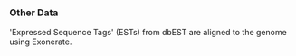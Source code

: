 ### Other Data

\'Expressed Sequence Tags\' (ESTs) from dbEST are aligned to the genome
using Exonerate.
